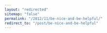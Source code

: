 ```yaml
---
layout: "redirected"
sitemap: "false"
permalink: "/2012/11/be-nice-and-be-helpful/"
redirect_to: "/post/be-nice-and-be-helpful"
---
```




